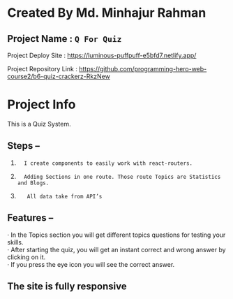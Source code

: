 # Created By Md. Minhajur Rahman

## Project Name : `Q For Quiz`
Project Deploy Site : https://luminous-puffpuff-e5bfd7.netlify.app/

Project Repository Link : https://github.com/programming-hero-web-course2/b6-quiz-crackerz-RkzNew


# Project Info
This is a Quiz System.
## Steps –
1.       I create components to easily work with react-routers.
2.       Adding Sections in one route. Those route Topics are Statistics and Blogs.
3.        All data take from API’s
## Features –
·         In the Topics section you will get different topics questions for testing your skills.\
·         After starting the quiz, you will get an instant correct and wrong answer by clicking on it.\
·         If you press the eye icon you will see the correct answer.

## The site is fully responsive

